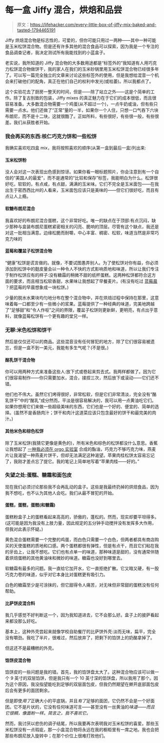 # 每一盒 Jiffy 混合，烘焙和品尝

> 原文：<https://lifehacker.com/every-little-box-of-jiffy-mix-baked-and-tasted-1794465191>

Jiffy 烘焙混合物是标志性的，可爱的，但你可能只用过一两种——其中一种可能是玉米松饼混合物。但是还有许多其他的混合食品可以探索，因为我是一个专注的食品调查记者，我决定测试所有我能找到的小蓝盒子。



老实说，我所知道的 Jiffy 混合物的大多数用途都是“标签外的”我知道有人用巧克力松饼混合物做饼干，我的家人在我们的玉米砂锅里用玉米松饼混合物已经很多年了。可以写一篇完全独立的文章来讨论这些标签外的使用，但是我想给混音一个机会来打破他们的配角，真正在他们自己的权利中发光(或枯萎)。所以我都点了。

这个实验花去了厨房一整天的时间，但是——除了站立之外——这是个简单的工作。除了复古别致的包装，Jiffy mixes 的真正魅力在于它们的成本很低，而且很容易准备。大多数混合物需要一个鸡蛋(从不超过一个)，一点牛奶或油，但有些只需要一点水。他们还做了“正常”量的一半，如果你一个人住，只想一口气吞下六块布朗尼，而不是十二块，这就很酷了。正如所料，有些很好，有些很一般，有些很差。我们从获胜者开始。

### 我会再买的东西:核仁巧克力饼和一些松饼

我确实喜欢吃四盒 mix，我将按照喜欢的顺序(从第一盒到最后一盒)列出来:

#### 玉米松饼粉

没人会对这一次表现出色感到惊讶。如果你看一眼标题照片，你会注意到有一个自信的“美国人的最爱”，而不是通常的“比较和保存”标签，我能明白为什么。松饼很好吃，软软的，有点咸，有点甜，满满的玉米味。它们不完全是玉米面包——在我出生于密西西比州的人看来，玉米面包应该只是美味的——但它们很好吃，而且有点让人上瘾。

#### 软糖布朗尼混合

我喜欢好的布朗尼混合蛋糕，这个非常好吃。唯一的缺点在于顶部:有点沉闷，缺少那种与盒装布朗尼蛋糕紧密相关的闪亮、脆响的顶层。尽管有这个缺点，我还是对这一批相当满意。边缘松脆而耐嚼，中心丰富、稠密、松软，味道当然是非常巧克力味的

#### 蓝莓和覆盆子松饼混合物

“健康”松饼是谎言做的。就像，不要试图愚弄别人。为了使松饼对你有益，你必须添加到松饼中的麸皮量会以一种令人不快的方式影响质地和味道，所以让我们专注于制作松饼应有的样子:没有糖霜的稍微不甜的纸杯蛋糕。这两种松饼都符合这方面的要求，而且相当松软香甜，水果味让我想起了早餐麦片。(有没有吃过 [蓝莓晨](https://www.amazon.com/Post-Blueberry-Morning-Cereal-13-5-Ounce/dp/B000IL6XXE?asc_campaign=InlineText&asc_refurl=https://lifehacker.com/every-little-box-of-jiffy-mix-baked-and-tasted-1794465191&asc_source=&tag=kinjalifehackerlink-20) ？把蓝莓的早晨想象成一块松饼。)

少量的脱水水果块均匀地分布在整个混合物中，并在烘焙过程中保持在那里，这意味着每一口都至少有一些微小的浆果。蓝莓提供了一种经典的味道，完美地跨越了“足够甜”和“令人作呕”之间的界限，覆盆子松饼则更新鲜，更明亮，有点出乎意料，就像蓝莓松饼有一个更有趣的堂兄一样。

### 无聊:米色松饼和饼干

然后是仅仅还可以的商品。这些混音没有任何冒犯的地方，除了它们很容易被遗忘，但是一盒不到一美元，我能有多生气呢？(不是很。)

#### 酪乳饼干混合物

你可以用两种方式来准备这些人:放下式或卷起来剪去式。我两样都做了。因为它们很容易制作——你只需要加水，混合，揉捏三次，然后放下或滚动——它们还不错。

他们也不伟大。虽然它们烤得很好，非常松软，但是它们非常清淡，完全没有“酪乳饼干”中的“酪乳”成分然而，平淡是很容易解决的，我可以用一点黄油吃它们。如果你想用它们来做一些超级美味的东西，它们也是一个好的、便宜的、简单的选择。(虽然不是香肠肉汁；饼干和肉汁这道菜应该只包含最好的饼干和最完美的肉汁。)

#### 其他米色和棕色松饼

除了玉米松饼(我猜它更像是黄色的)，所有米色和棕色的松饼都没什么意思。香蕉让我想起了 [一种我必须在 orgo 实验室](https://en.wikipedia.org/wiki/Isoamyl_acetate) 合成的酯油，巧克力不够巧克力味，燕麦片让我渴望一种燕麦片饼干，但却无法满足这种渴望。苹果肉桂松饼太容易忘记了，我刚才差点忘了提它。我的笔记上简单地写着“苹果肉桂——好的。”

### 失望之处:蛋糕、糖霜和面包皮

现在我们必须讨论那些我不会再乱动的盒子。这些是我最终扔掉的烘焙食品，因为我不想吃，也不认为其他人会吃。我们从最不冒犯的开始。

#### 蛋糕，蛋糕，蛋糕(和糖霜)

蛋糕粉盒子上的蛋糕看起来高高的，骄傲的，蓬松的。然而，现实却要平坦得多。(这可能是因为我没有上肢力量，因此规定的五分钟手动搅拌没有发挥多大作用，但我对此表示怀疑。)

黄色混合蛋糕需要一个完整的鸡蛋，而白色只需要一个白色，但两者都具有商店购买的天使蛋糕的质地和口感。两个蛋糕都很有弹性，但是有点干，而且它们粘在我的牙齿上，让我不想吃。它们也有点单一的味道，那种味道是甜的，没有通常伴随着烘焙蛋糕的其他黄油味和微妙的味道。糖霜也没好到哪里去。

软糖霜有最多的问题。我一直给它加开水，它一直拒绝扩散。它又暗又硬，有一股巧克力卷的味道，似乎对它本身比对蛋糕更有吸引力。

白色的糖霜至少是可涂抹的，但它甜得令人痛苦，对无味但非常甜的蛋糕没有任何帮助。

#### 比萨饼皮混合料

我几乎感觉不好判断这一个，因为我知道进去，它不会那么好。盒子上的披萨看起来都没那么好吃。

基本上，这种外壳尝起来就像学校自助餐厅的比萨饼外壳:淡而无味，扁平，完全没有嚼劲。我吃了半片，很难过，然后放弃了，把剩下的馅饼上的奶酪拿掉了。

但这还不是最糟糕的外壳。

#### 馅饼皮混合物

馅饼皮的一些问题是我的错。首先，我的馅饼盘太大了。这种混合物应该可以做一个 9 英寸的双层馅饼，但是我只有一个 10 英寸深的馅饼盘，所以我用了那个。因为这个原因，我没指望能吃到足够的双层面包皮，但我仍然期望在擀开底部面包皮后会有更多的面团剩余。

但是即使*用了*正确大小的平底锅，并且*有了*足够的面团，它仍然不会是一个好面团。它不是片状的，它没有任何味道可言——甚至没有一丝黄油的*味道——而且它很稠，像面粉一样。简言之，我不喜欢它。*

然而，我讨厌以悲伤的调子结尾，所以我要再次表明我对玉米松饼的喜爱。那些玉米松饼没有一点瑕疵，那一小盒混合物将永远在我的橱柜里有一席之地。我也会把那些布朗尼放入旋转中；在那个价位上很难打败他们。